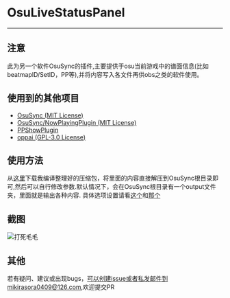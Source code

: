 # OsuLiveStatusPanel
---

## 注意
此为另一个软件OsuSync的插件,主要提供于osu当前游戏中的谱面信息(比如beatmapID/SetID，PP等),并将内容写入各文件再供obs之类的软件使用。

## 使用到的其他项目
* [OsuSync (MIT License)](https://github.com/Deliay/osuSync)<br>
* [OsuSync/NowPlayingPlugin (MIT License)](https://github.com/Deliay/osuSync/tree/master/OtherPlugins/NowPlaying)<br>
* [PPShowPlugin](https://coding.net/u/KedamaOvO/p/PPShowPlugin/git)<br>
* [oppai (GPL-3.0 License)](https://github.com/Francesco149/oppai)<br>


## 使用方法
从[这里](https://github.com/MikiraSora/OsuLiveStatusPanel/releases)下载我编译整理好的压缩包，将里面的内容直接解压到OsuSync根目录即可,然后可以自行修改参数.默认情况下，会在OsuSync根目录有一个output文件夹，里面就是输出各种内容.
具体选项设置请看[这个](https://github.com/MikiraSora/OsuLiveStatusPanel/blob/master/OsuLiveStatusPanel/OsuLiveStatusPanelPlugin.cs)和[那个](https://coding.net/u/KedamaOvO/p/PPShowPlugin/git/blob/master/PPShowPlugin/ConfigJson.cs)

## 截图
![打死毛毛](https://puu.sh/x95HP/94247ebd27.png)

## 其他
若有疑问、建议或出现bugs，可以创建issue或者私发邮件到mikirasora0409@126.com,欢迎提交PR
